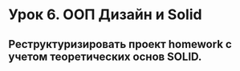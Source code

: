 # Урок 6. ООП Дизайн и Solid
## Реструктуризировать проект homework с учетом теоретических основ SOLID.